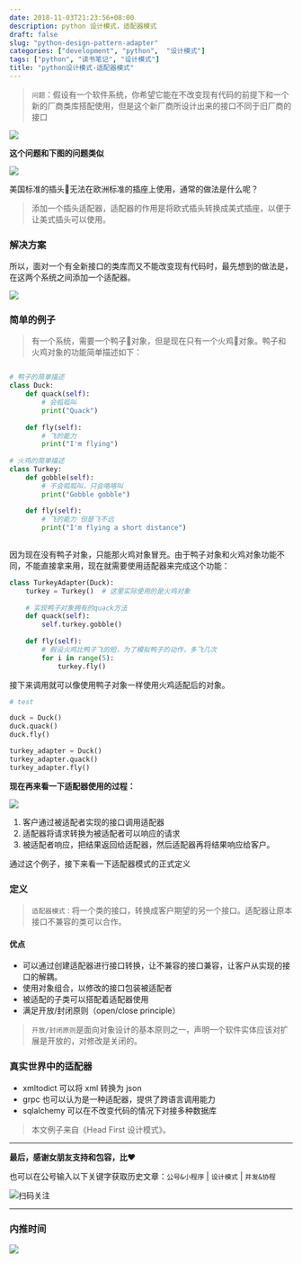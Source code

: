 ```yaml
---
date: 2018-11-03T21:23:56+08:00
description: python 设计模式，适配器模式
draft: false
slug: "python-design-pattern-adapter"
categories: ["development", "python",  "设计模式"]
tags: ["python", "读书笔记", "设计模式"]
title: "python设计模式-适配器模式"
---
```


> `问题`：假设有一个软件系统，你希望它能在不改变现有代码的前提下和一个新的厂商类库搭配使用，但是这个新厂商所设计出来的接口不同于旧厂商的接口

![](http://media.gusibi.mobi/ggjMjkbHdiBnU8YUY0iNQe3I9XXxZ_OYE0o7uI2Gxw8CXzOP1_WyHjcVrbXiDvcc)

**这个问题和下图的问题类似**

![](http://media.gusibi.mobi/TWyhF3_0rCaiR4WVmmmVQN05VLUR0pVgbHL28bV4ce2Kim_i74yFICJDqEnoVi2L)

美国标准的插头🔌无法在欧洲标准的插座上使用，通常的做法是什么呢？

> 添加一个插头适配器，适配器的作用是将欧式插头转换成美式插座，以便于让美式插头可以使用。

### 解决方案

所以，面对一个有全新接口的类库而又不能改变现有代码时，最先想到的做法是，在这两个系统之间添加一个适配器。

![](http://media.gusibi.mobi/VxXkkbIoWmKptVX2qSd_WNGrO2KdVgnrmMpe_sPdhuMk6xeVqLnJd3TN2qTY7k1q)

### 简单的例子

> 有一个系统，需要一个鸭子🦆对象，但是现在只有一个火鸡🦃对象。鸭子和火鸡对象的功能简单描述如下：

```python

# 鸭子的简单描述
class Duck:
    def quack(self):
        # 会呱呱叫
        print("Quack")
    
    def fly(self):
        # 飞的能力
        print("I'm flying")
        
# 火鸡的简单描述
class Turkey:
    def gobble(self):
        # 不会呱呱叫，只会咯咯叫
        print("Gobble gobble")
    
    def fly(self):
        # 飞的能力 但是飞不远
        print("I'm flying a short distance")
    
```

因为现在没有鸭子对象，只能那火鸡对象冒充。由于鸭子对象和火鸡对象功能不同，不能直接拿来用，现在就需要使用适配器来完成这个功能：

```python
class TurkeyAdapter(Duck):
    turkey = Turkey()  # 这里实际使用的是火鸡对象
    
    # 实现鸭子对象拥有的quack方法
    def quack(self):
        self.turkey.gobble()
    
    def fly(self):
        # 假设火鸡比鸭子飞的短，为了模拟鸭子的动作，多飞几次
        for i in range(5):
            turkey.fly()
```

接下来调用就可以像使用鸭子对象一样使用火鸡适配后的对象。

```python
# test

duck = Duck()
duck.quack()
duck.fly()

turkey_adapter = Duck()
turkey_adapter.quack()
turkey_adapter.fly()
```

**现在再来看一下适配器使用的过程：**

![](http://media.gusibi.mobi/Y5ID_UHcjlr0row8knQGM5vb8KNtRSlH_-6k-SrVOgvbAsE-iH7kweMC-mgvIGnM)

1. 客户通过被适配者实现的接口调用适配器
2. 适配器将请求转换为被适配者可以响应的请求
3. 被适配者响应，把结果返回给适配器，然后适配器再将结果响应给客户。

通过这个例子，接下来看一下适配器模式的正式定义

### 定义

> `适配器模式：`将一个类的接口，转换成客户期望的另一个接口。适配器让原本接口不兼容的类可以合作。

#### 优点

* 可以通过创建适配器进行接口转换，让不兼容的接口兼容，让客户从实现的接口的解耦。
* 使用对象组合，以修改的接口包装被适配者
* 被适配的子类可以搭配着适配器使用
* 满足开放/封闭原则（open/close principle）

> `开放/封闭原则`是面向对象设计的基本原则之一，声明一个软件实体应该对扩展是开放的，对修改是关闭的。



### 真实世界中的适配器

* xmltodict 可以将 xml 转换为 json
* grpc 也可以认为是一种适配器，提供了跨语言调用能力
* sqlalchemy 可以在不改变代码的情况下对接多种数据库


> 本文例子来自《Head First 设计模式》。


------


**最后，感谢女朋友支持和包容，比❤️**

也可以在公号输入以下关键字获取历史文章：`公号&小程序` | `设计模式` | `并发&协程`

![扫码关注](http://media.gusibi.mobi/zHqNew3j1brVxSoTkjOerslhnB_ZpchcOXf60lFUxiZ5YtnCHs5HrJNOP14go6Ea)

---------------

### 内推时间

![](http://media.gusibi.mobi/5FzreeM6IYt55JSQMAV63INPIvuPik75FlJAbP1e7Zdlg1WPe6BrHI-q0jkXskGf)